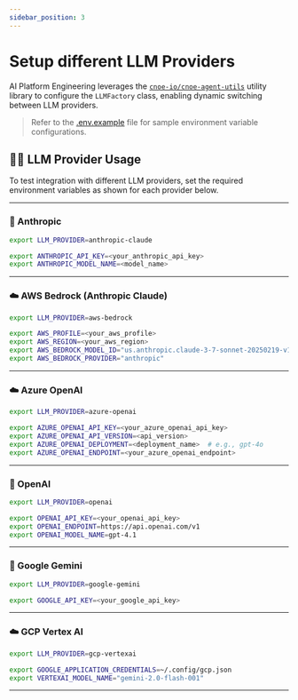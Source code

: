 ```yaml
---
sidebar_position: 3
---
```


# Setup different LLM Providers

AI Platform Engineering leverages the [`cnoe-io/cnoe-agent-utils`](https://github.com/cnoe-io/cnoe-agent-utils) utility library to configure the `LLMFactory` class, enabling dynamic switching between LLM providers.

> Refer to the [.env.example](https://github.com/cnoe-io/ai-platform-engineering/blob/main/.env.example) file for sample environment variable configurations.

## 🧑‍💻 LLM Provider Usage

To test integration with different LLM providers, set the required environment variables as shown for each provider below.

---

### 🤖 Anthropic

```bash
export LLM_PROVIDER=anthropic-claude

export ANTHROPIC_API_KEY=<your_anthropic_api_key>
export ANTHROPIC_MODEL_NAME=<model_name>
```

---

### ☁️ AWS Bedrock (Anthropic Claude)

```bash
export LLM_PROVIDER=aws-bedrock

export AWS_PROFILE=<your_aws_profile>
export AWS_REGION=<your_aws_region>
export AWS_BEDROCK_MODEL_ID="us.anthropic.claude-3-7-sonnet-20250219-v1:0"
export AWS_BEDROCK_PROVIDER="anthropic"
```

---

### ☁️ Azure OpenAI

```bash
export LLM_PROVIDER=azure-openai

export AZURE_OPENAI_API_KEY=<your_azure_openai_api_key>
export AZURE_OPENAI_API_VERSION=<api_version>
export AZURE_OPENAI_DEPLOYMENT=<deployment_name>  # e.g., gpt-4o
export AZURE_OPENAI_ENDPOINT=<your_azure_openai_endpoint>
```

---

### 🤖 OpenAI

```bash
export LLM_PROVIDER=openai

export OPENAI_API_KEY=<your_openai_api_key>
export OPENAI_ENDPOINT=https://api.openai.com/v1
export OPENAI_MODEL_NAME=gpt-4.1
```

---

### 🤖 Google Gemini

```bash
export LLM_PROVIDER=google-gemini

export GOOGLE_API_KEY=<your_google_api_key>
```


---

### ☁️ GCP Vertex AI

```bash
export LLM_PROVIDER=gcp-vertexai

export GOOGLE_APPLICATION_CREDENTIALS=~/.config/gcp.json
export VERTEXAI_MODEL_NAME="gemini-2.0-flash-001"
```

---
